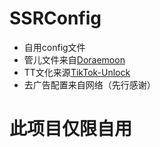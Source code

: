 # SSRConfig
- 自用config文件
- 管儿文件来自[Doraemoon](https://cscong.co/75.html)
- TT文化来源[TikTok-Unlock](https://github.com/Semporia/TikTok-Unlock)
- 去广告配置来自网络（先行感谢）
# 此项目仅限自用
